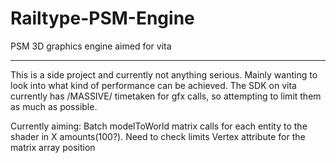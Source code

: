 Railtype-PSM-Engine
===================

PSM 3D graphics engine aimed for vita


-------------------

This is a side project and currently not anything serious. Mainly wanting to look into what kind of performance can be achieved. The SDK on vita currently has /MASSIVE/ timetaken for gfx calls, so attempting to limit them as much as possible.

Currently aiming:
  Batch modelToWorld matrix calls for each entity to the shader in X amounts(100?). Need to check limits
  Vertex attribute for the matrix array position
